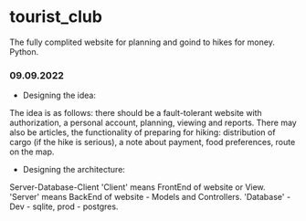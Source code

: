 # tourist_club
The fully complited website for planning and goind to hikes for money. Python.

### 09.09.2022 
* Designing the idea:

The idea is as follows: there should be a fault-tolerant website with authorization, a personal account, planning, viewing and reports. There may also be articles, the functionality of preparing for hiking: distribution of cargo (if the hike is serious), a note about payment, food preferences, route on the map.

* Designing the architecture:

Server-Database-Client
'Client' means FrontEnd of website or View.
'Server' means BackEnd of website - Models and Controllers.
'Database' - Dev - sqlite, prod - postgres.
